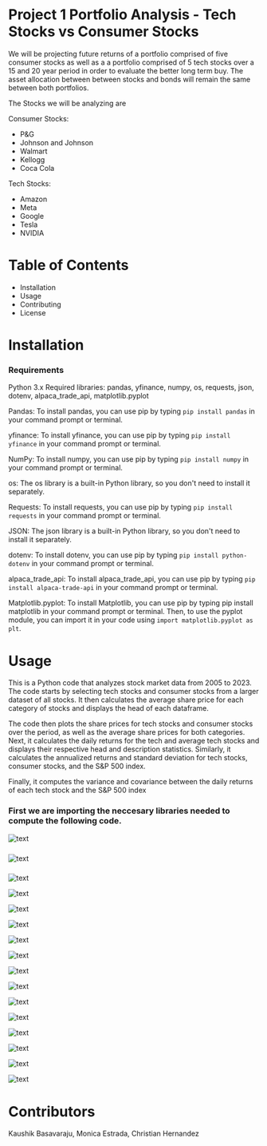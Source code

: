# Project 1 Portfolio Analysis - Tech Stocks vs Consumer Stocks

We will be projecting future returns of a portfolio comprised of five consumer stocks as well as a a portfolio comprised of 5 tech stocks over a 15 and 20 year period in order to evaluate the better long term buy. The asset allocation between between stocks and bonds will remain the same between both portfolios.

The Stocks we will be analyzing are

Consumer Stocks:
* P&G
* Johnson and Johnson
* Walmart
* Kellogg
* Coca Cola

Tech Stocks:
* Amazon
* Meta
* Google
* Tesla
* NVIDIA


# Table of Contents
 * Installation
 * Usage
 * Contributing
 * License
 
# Installation

### Requirements

Python 3.x
Required libraries: pandas, yfinance, numpy, os, requests, json, dotenv, alpaca_trade_api, matplotlib.pyplot

Pandas:
To install pandas, you can use pip by typing `pip install pandas` in your command prompt or terminal.

yfinance:
To install yfinance, you can use pip by typing `pip install yfinance` in your command prompt or terminal.

NumPy:
To install numpy, you can use pip by typing `pip install numpy` in your command prompt or terminal.

os:
The os library is a built-in Python library, so you don't need to install it separately.

Requests:
To install requests, you can use pip by typing `pip install requests` in your command prompt or terminal.

JSON:
The json library is a built-in Python library, so you don't need to install it separately.

dotenv:
To install dotenv, you can use pip by typing `pip install python-dotenv` in your command prompt or terminal.

alpaca_trade_api:
To install alpaca_trade_api, you can use pip by typing `pip install alpaca-trade-api` in your command prompt or terminal.

Matplotlib.pyplot:
To install Matplotlib, you can use pip by typing pip install matplotlib in your command prompt or terminal. Then, to use the pyplot module, you can import it in your code using `import matplotlib.pyplot as plt`.

# Usage

This is a Python code that analyzes stock market data from 2005 to 2023. The code starts by selecting tech stocks and consumer stocks from a larger dataset of all stocks. It then calculates the average share price for each category of stocks and displays the head of each dataframe.

The code then plots the share prices for tech stocks and consumer stocks over the period, as well as the average share prices for both categories. Next, it calculates the daily returns for the tech and average tech stocks and displays their respective head and description statistics. Similarly, it calculates the annualized returns and standard deviation for tech stocks, consumer stocks, and the S&P 500 index.

Finally, it computes the variance and covariance between the daily returns of each tech stock and the S&P 500 index


### First we are importing the neccesary libraries needed to compute the following code.

![text](https://github.com/reiccv/Project_1_Portfolio_Analysis/blob/main/images/image0.PNG)

###

![text](https://github.com/reiccv/Project_1_Portfolio_Analysis/blob/main/images/image1.PNG)

###

![text](https://github.com/reiccv/Project_1_Portfolio_Analysis/blob/main/images/image2.PNG)

![text](https://github.com/reiccv/Project_1_Portfolio_Analysis/blob/main/images/sp500image3.PNG)

![text](https://github.com/reiccv/Project_1_Portfolio_Analysis/blob/main/images/image4.PNG)

![text](https://github.com/reiccv/Project_1_Portfolio_Analysis/blob/main/images/avgtechavgconimage5.PNG)

![text](https://github.com/reiccv/Project_1_Portfolio_Analysis/blob/main/images/image6.PNG)

![text](https://github.com/reiccv/Project_1_Portfolio_Analysis/blob/main/images/image7.PNG)

![text](https://github.com/reiccv/Project_1_Portfolio_Analysis/blob/main/images/image8.PNG)

![text](https://github.com/reiccv/Project_1_Portfolio_Analysis/blob/main/images/image9.PNG)

![text](https://github.com/reiccv/Project_1_Portfolio_Analysis/blob/main/images/image10.PNG)

![text](https://github.com/reiccv/Project_1_Portfolio_Analysis/blob/main/images/image11.PNG)

![text](https://github.com/reiccv/Project_1_Portfolio_Analysis/blob/main/images/image12.PNG)

![text](https://github.com/reiccv/Project_1_Portfolio_Analysis/blob/main/images/image13.PNG)

![text](https://github.com/reiccv/Project_1_Portfolio_Analysis/blob/main/images/image14.PNG)

![text](https://github.com/reiccv/Project_1_Portfolio_Analysis/blob/main/images/image15.PNG)

# Contributors

Kaushik Basavaraju, Monica Estrada, Christian Hernandez


